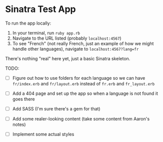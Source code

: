# Sinatra Test App

To run the app locally:
1. In your terminal, run `ruby app.rb`
1. Navigate to the URL listed (probably `localhost:4567`)
1. To see "French" (not really French, just an example of how we might handle other languages), navigate to `localhost:4567?lang=fr`

There's nothing "real" here yet, just a basic Sinatra skeleton.

TODO:
- [ ] Figure out how to use folders for each language so we can have `fr/index.erb` and `fr/layout.erb` instead of `fr.erb` and `fr_layout.erb`
- [ ] Add a 404 page and set up the app so when a language is not found it goes there
- [ ] Add SASS (I'm sure there's a gem for that)
- [ ] Add some realer-looking content (take some content from Aaron's notes)
- [ ] Implement some actual styles


